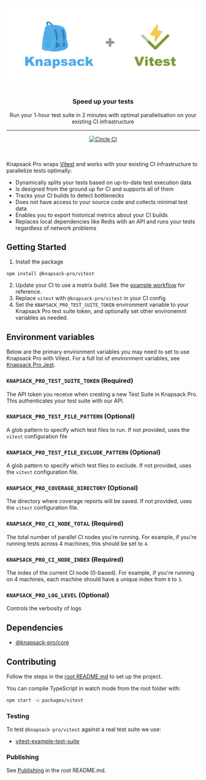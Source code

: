 # ![@knapsack-pro/vitest](./img/logo.png)

<h3 align="center">Speed up your tests</h3>
<p align="center">Run your 1-hour test suite in 2 minutes with optimal parallelisation on your existing CI infrastructure</p>

---

<div align="center">
  <a href="https://circleci.com/gh/KnapsackPro/knapsack-pro-js">
    <img alt="Circle CI" src="https://circleci.com/gh/KnapsackPro/knapsack-pro-js.svg?style=svg" />
  </a>
</div>

<br />
<br />

Knapsack Pro wraps [Vitest](https://vitest.dev/) and works with your existing CI infrastructure to parallelize tests optimally:

- Dynamically splits your tests based on up-to-date test execution data
- Is designed from the ground up for CI and supports all of them
- Tracks your CI builds to detect bottlenecks
- Does not have access to your source code and collects minimal test data
- Enables you to export historical metrics about your CI builds
- Replaces local dependencies like Redis with an API and runs your tests regardless of network problems

## Getting Started

1. Install the package

```
npm install @knapsack-pro/vitest
```

2. Update your CI to use a matrix build. See the [example workflow](.github/workflows/vitest-example-test-suite.yaml) for reference.
3. Replace `vitest` with `@knapsack-pro/vitest` in your CI config
4. Set the `KNAPSACK_PRO_TEST_SUITE_TOKEN` environment variable to your Knapsack Pro test suite token, and optionally set other environemnt variables as needed.

## Environment variables
Below are the primary environment variables you may need to set to use Knapsack Pro with Vitest.  For a full list of environment variables, see [Knapsack Pro Jest](https://docs.knapsackpro.com/jest/reference/environment-variables).

### `KNAPSACK_PRO_TEST_SUITE_TOKEN` (Required)
The API token you receive when creating a new Test Suite in Knapsack Pro. This authenticates your test suite with our API.

### `KNAPSACK_PRO_TEST_FILE_PATTERN` (Optional)
A glob pattern to specify which test files to run.  If not provided, uses the `vitest` configuration file

### `KNAPSACK_PRO_TEST_FILE_EXCLUDE_PATTERN` (Optional)
A glob pattern to specify which test files to exclude. If not provided, uses the `vitest` configuration file.

### `KNAPSACK_PRO_COVERAGE_DIRECTORY` (Optional)
The directory where coverage reports will be saved. If not provided, uses the `vitest` configuration file.

### `KNAPSACK_PRO_CI_NODE_TOTAL` (Required)
The total number of parallel CI nodes you're running. For example, if you're running tests across 4 machines, this should be set to `4`.

### `KNAPSACK_PRO_CI_NODE_INDEX` (Required)
The index of the current CI node (0-based). For example, if you're running on 4 machines, each machine should have a unique index from `0` to `3`.

### `KNAPSACK_PRO_LOG_LEVEL` (Optional)
Controls the verbosity of logs

## Dependencies

- [@knapsack-pro/core](https://github.com/KnapsackPro/knapsack-pro-js/tree/main/packages/core)

## Contributing

Follow the steps in the [root README.md](https://github.com/KnapsackPro/knapsack-pro-js#contributing) to set up the project.

You can compile TypeScript in watch mode from the root folder with:

```bash
npm start -w packages/vitest
```

### Testing

To test `@knapsack-pro/vitest` against a real test suite we use:

- [vitest-example-test-suite](https://github.com/KnapsackPro/knapsack-pro-js/tree/main/packages/vitest-example-test-suite)

### Publishing

See [Publishing](../../#publishing) in the root README.md.
